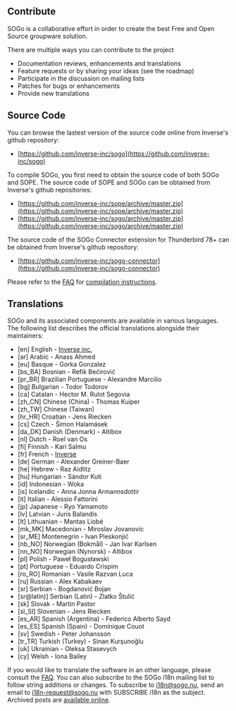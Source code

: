 ## Contribute

SOGo is a collaborative effort in order to create the best Free and Open Source groupware solution.

There are multiple ways you can contribute to the project

* Documentation reviews, enhancements and translations
* Feature requests or by sharing your ideas (see the roadmap)
* Participate in the discussion on mailing lists
* Patches for bugs or enhancements
* Provide new translations

## Source Code

You can browse the lastest version of the source code online from Inverse's github repository:

* [https://github.com/inverse-inc/sogo](https://github.com/inverse-inc/sogo)

To compile SOGo, you first need to obtain the source code of both SOGo and SOPE. The source code of SOPE and SOGo can be obtained from Inverse's github repositories:

* [https://github.com/inverse-inc/sope/archive/master.zip](https://github.com/inverse-inc/sope/archive/master.zip)
* [https://github.com/inverse-inc/sogo/archive/master.zip](https://github.com/inverse-inc/sogo/archive/master.zip)

The source code of the SOGo Connector extension for Thunderbird 78+ can be obtained from Inverse's github repository:

* [https://github.com/inverse-inc/sogo-connector](https://github.com/inverse-inc/sogo-connector)

Please refer to the [FAQ](https://sogo.nu/support.html#/faq) for [compilation instructions](https://sogo.nu/support/faq/how-do-i-compile-sogo.html).

## Translations

SOGo and its associated components are available in various languages. The following list describes the official translations alongside their maintainers:

* [en] English - [Inverse inc.](https://www.inverse.ca/)
* [ar] Arabic - Anass Ahmed
* [eu] Basque - Gorka Gonzalez
* [bs_BA] Bosnian - Refik Bećirović
* [pr_BR] Brazilian Portuguese - Alexandre Marcilio
* [bg] Bulgarian - Todor Todorov
* [ca] Catalan - Hector M. Rulot Segovia
* [zh_CN] Chinese (China) - Thomas Kuiper
* [zh_TW] Chinese (Taiwan)
* [hr_HR] Croatian - Jens Riecken
* [cs] Czech - Šimon Halamásek
* [da_DK] Danish (Denmark) - Altibox
* [nl] Dutch - Roel van Os
* [fi] Finnish - Kari Salmu
* [fr] French - [Inverse](https://www.inverse.ca/)
* [de] German - Alexander Greiner-Baer
* [he] Hebrew - Raz Aidlitz
* [hu] Hungarian - Sándor Kuti
* [id] Indonesian - Woka
* [is] Icelandic - Anna Jonna Armannsdottir
* [it] Italian - Alessio Fattorini
* [jp] Japanese - Ryo Yamamoto
* [lv] Latvian - Juris Balandis
* [lt] Lithuanian - Mantas Liobė
* [mk_MK] Macedonian - Miroslav Jovanovic
* [sr_ME] Montenegrin - Ivan Pleskonjić
* [nb_NO] Norwegian (Bokmål) - Jan Ivar Karlsen
* [nn_NO] Norwegian (Nynorsk) - Altibox
* [pl] Polish - Paweł Bogusławski
* [pt] Portuguese - Eduardo Crispim
* [ro_RO] Romanian - Vasile Razvan Luca
* [ru] Russian - Alex Kabakaev
* [sr] Serbian - Bogdanović Bojan
* [sr@latin)] Serbian (Latin) - Zlatko Štulić
* [sk] Slovak - Martin Pastor
* [sl_SI] Slovenian - Jens Riecken
* [es_AR] Spanish (Argentina) - Federico Alberto Sayd
* [es_ES] Spanish (Spain) - Dominique Couot
* [sv] Swedish - Peter Johansson
* [tr_TR] Turkish (Turkey) - Sinan Kurşunoğlu
* [uk] Ukrainian - Oleksa Stasevych
* [cy] Welsh - Iona Bailey
 
If you would like to translate the software in an other language, please consult the [FAQ](https://sogo.nu/support/faq/how-to-translate-sogo-in-another-language.html). You can also subscribe to the SOGo i18n mailing list to follow string additions or changes. To subscribe to i18n@sogo.nu, send an email to i18n-request@sogo.nu with SUBSCRIBE i18n as the subject. Archived posts are [available online](https://lists.inverse.ca/sogo/arc/i18n).
